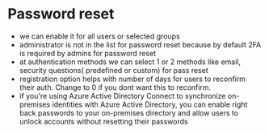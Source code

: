 
# Password reset

- we can enable it for all users or selected groups
- administrator is not in the list for password reset because by default 2FA is required by admins for password reset
- at authentication methods we can select 1 or 2 methods like email, security questions( predefined or custom) for pass reset
- registration option helps with number of days for users to reconfirm their auth. Change to 0 if you dont want this to reconfirm.
- if you're using Azure Active Directory Connect to synchronize on-premises identities with Azure Active Directory, you can enable right back passwords to your on-premises directory and allow users to unlock accounts without resetting their passwords
